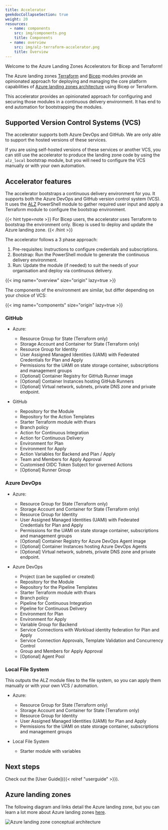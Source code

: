 ```yaml
---
title: Accelerator
geekdocCollapseSection: true
weight: 20
resources:
  - name: components
    src: img/components.png
    title: Components
  - name: overview
    src: img/alz-terraform-accelerator.png
    title: Overview
---
```


Welcome to the Azure Landing Zones Accelerators for Bicep and Terraform!

The Azure landing zones [Terraform][alz_tf_module] and [Bicep][alz_bc_module] modules provide an opinionated approach for deploying and managing the core platform capabilities of [Azure landing zones architecture][alz_architecture] using Bicep or Terraform.

This accelerator provides an opinionated approach for configuring and securing those modules in a continuous delivery environment. It has end to end automation for bootstrapping the modules.

## Supported Version Control Systems (VCS)

The accelerator supports both Azure DevOps and GitHub. We are only able to support the hosted versions of these services.

If you are using self-hosted versions of these services or another VCS, you can still use the accelerator to produce the landing zone code by using the `alz_local` bootstrap module, but you will need to configure the VCS manually or with your own automation.

## Accelerator features

The accelerator bootstraps a continuous delivery environment for you. It supports both the Azure DevOps and GitHub version control system (VCS). It uses the [ALZ](https://www.powershellgallery.com/packages/ALZ) PowerShell module to gather required user input and apply a Terraform module to configure the bootstrap environment.

{{< hint type=note >}}
For Bicep users, the accelerator uses Terraform to bootstrap the environment only. Bicep is used to deploy and update the Azure landing zone.
{{< /hint >}}

The accelerator follows a 3 phase approach:

1. Pre-requisites: Instructions to configure credentials and subscriptions.
2. Bootstrap: Run the PowerShell module to generate the continuous delivery environment.
3. Run: Update the module (if needed) to suit the needs of your organisation and deploy via continuous delivery.

{{< img name="overview" size="origin" lazy=true >}}

The components of the environment are similar, but differ depending on your choice of VCS:

{{< img name="components" size="origin" lazy=true >}}

### GitHub

- Azure:
  - Resource Group for State (Terraform only)
  - Storage Account and Container for State (Terraform only)
  - Resource Group for Identity
  - User Assigned Managed Identities (UAMI) with Federated Credentials for Plan and Apply
  - Permissions for the UAMI on state storage container, subscriptions and management groups
  - [Optional] Container Registry for GitHub Runner image
  - [Optional] Container Instances hosting GitHub Runners
  - [Optional] Virtual network, subnets, private DNS zone and private endpoint.

- GitHub
  - Repository for the Module
  - Repository for the Action Templates
  - Starter Terraform module with tfvars
  - Branch policy
  - Action for Continuous Integration
  - Action for Continuous Delivery
  - Environment for Plan
  - Environment for Apply
  - Action Variables for Backend and Plan / Apply
  - Team and Members for Apply Approval
  - Customised OIDC Token Subject for governed Actions
  - [Optional] Runner Group

### Azure DevOps

- Azure:
  - Resource Group for State (Terraform only)
  - Storage Account and Container for State (Terraform only)
  - Resource Group for Identity
  - User Assigned Managed Identities (UAMI) with Federated Credentials for Plan and Apply
  - Permissions for the UAMI on state storage container, subscriptions and management groups
  - [Optional] Container Registry for Azure DevOps Agent image
  - [Optional] Container Instances hosting Azure DevOps Agents
  - [Optional] Virtual network, subnets, private DNS zone and private endpoint.

- Azure DevOps
  - Project (can be supplied or created)
  - Repository for the Module
  - Repository for the Pipeline Templates
  - Starter Terraform module with tfvars
  - Branch policy
  - Pipeline for Continuous Integration
  - Pipeline for Continuous Delivery
  - Environment for Plan
  - Environment for Apply
  - Variable Group for Backend
  - Service Connections with Workload identity federation for Plan and Apply
  - Service Connection Approvals, Template Validation and Concurrency Control
  - Group and Members for Apply Approval
  - [Optional] Agent Pool

### Local File System

This outputs the ALZ module files to the file system, so you can apply them manually or with your own VCS / automation.

- Azure:
  - Resource Group for State (Terraform only)
  - Storage Account and Container for State (Terraform only)
  - Resource Group for Identity
  - User Assigned Managed Identities (UAMI) for Plan and Apply
  - Permissions for the UAMI on state storage container, subscriptions and management groups

- Local File System
  - Starter module with variables

## Next steps

Check out the [User Guide]({{< relref "userguide" >}}).

## Azure landing zones

The following diagram and links detail the Azure landing zone, but you can learn a lot more about Azure landing zones [here](https://learn.microsoft.com/azure/cloud-adoption-framework/ready/landing-zone/).

![Azure landing zone conceptual architecture][alz_tf_overview]

[alz_tf_overview]: https://learn.microsoft.com/azure/cloud-adoption-framework/ready/enterprise-scale/media/ns-arch-cust-expanded.svg "A conceptual architecture diagram highlighting the design areas covered by the Azure landing zones Terraform module."

[alz_tf_module]:  https://registry.terraform.io/modules/Azure/caf-enterprise-scale/azurerm/latest "Terraform: Azure landing zones module"
[alz_bc_module]:  https://github.com/Azure/ALZ-Bicep "Bicep: Azure landing zones module"
[alz_architecture]: https://learn.microsoft.com/azure/cloud-adoption-framework/ready/landing-zone#azure-landing-zone-conceptual-architecture
